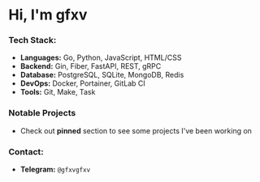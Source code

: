 # Hi, I'm gfxv

### Tech Stack:
- **Languages:** Go, Python, JavaScript, HTML/CSS
- **Backend:** Gin, Fiber, FastAPI, REST, gRPC
- **Database:** PostgreSQL, SQLite, MongoDB, Redis
- **DevOps:** Docker, Portainer, GitLab CI
- **Tools:** Git, Make, Task

### Notable Projects
- Check out **pinned** section to see some projects I've been working on

### Contact:
- **Telegram:** `@gfxvgfxv`
